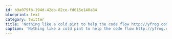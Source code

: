 ```yaml
---
id: b9a079fb-194d-42eb-82ce-fd615e148a84
blueprint: text
category: twitter
title: 'Nothing like a cold pint to help the code flow http://yfrog.com/33k9xqj #mycurrentview'
caption: 'Nothing like a cold pint to help the code flow http://yfrog.com/33k9xqj <span class="hashtag hashtag_local">#<a href="http://tweettemp.darylchymko.ca/?tag=mycurrentview">mycurrentview</a>'
---
```

